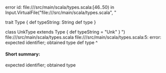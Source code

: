error id: file://<WORKSPACE>/src/main/scala/types.scala:[46..50) in Input.VirtualFile("file://<WORKSPACE>/src/main/scala/types.scala", "

trait Type {
  def typeString: String
  def type
}

class UnkType extends Type {
  def typeString = "Unk"
}
")
file://<WORKSPACE>/src/main/scala/types.scala
file://<WORKSPACE>/src/main/scala/types.scala:5: error: expected identifier; obtained type
  def type
      ^
#### Short summary: 

expected identifier; obtained type